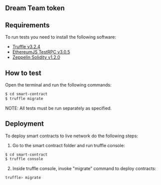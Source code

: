 ## Dream Team token


## Requirements

To run tests you need to install the following software:

- [Truffle v3.2.4](https://github.com/trufflesuite/truffle-core)
- [EthereumJS TestRPC v3.0.5](https://github.com/ethereumjs/testrpc)
- [Zeppelin Solidity v1.2.0](https://github.com/OpenZeppelin/zeppelin-solidity)

## How to test

Open the terminal and run the following commands:

```sh
$ cd smart-contract
$ truffle migrate
```

NOTE: All tests must be run separately as specified.


## Deployment

To deploy smart contracts to live network do the following steps:
1. Go to the smart contract folder and run truffle console:
```sh
$ cd smart-contract
$ truffle console
```
2. Inside truffle console, invoke "migrate" command to deploy contracts:
```sh
truffle> migrate
```
